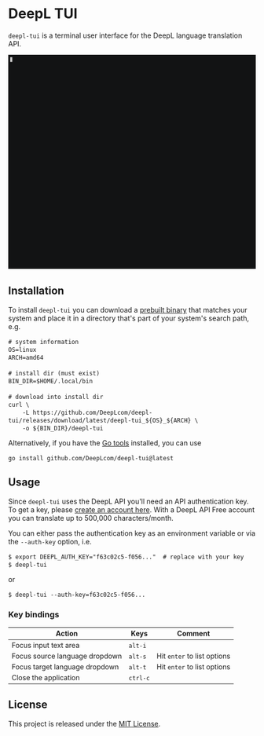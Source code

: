 # DeepL TUI

`deepl-tui` is a terminal user interface for the DeepL language translation API.

![](./assets/demo/demo.gif)

## Installation

To install `deepl-tui` you can download a [prebuilt binary][prebuilt-binaries]
that matches your system and place it in a directory that's part of your
system's search path, e.g.
```shell
# system information
OS=linux
ARCH=amd64

# install dir (must exist)
BIN_DIR=$HOME/.local/bin

# download into install dir
curl \
    -L https://github.com/DeepLcom/deepl-tui/releases/download/latest/deepl-tui_${OS}_${ARCH} \
    -o ${BIN_DIR}/deepl-tui
```

Alternatively, if you have the [Go tools][go-install] installed, you can use
```shell
go install github.com/DeepLcom/deepl-tui@latest
```

## Usage

Since `deepl-tui` uses the DeepL API you'll need an API authentication key.
To get a key, please [create an account here][create-account]. With a DeepL API 
Free account you can translate up to 500,000 characters/month.

You can either pass the authentication key as an environment variable or via
the `--auth-key` option, i.e.
```shell
$ export DEEPL_AUTH_KEY="f63c02c5-f056..."  # replace with your key
$ deepl-tui
```
or
```shell
$ deepl-tui --auth-key=f63c02c5-f056...
```

### Key bindings

| Action                         | Keys     | Comment                     |
| ---                            | ---      | ---                         |
| Focus input text area          | `alt-i`  |                             |
| Focus source language dropdown | `alt-s`  | Hit `enter` to list options |
| Focus target language dropdown | `alt-t`  | Hit `enter` to list options |
| Close the application          | `ctrl-c` |                             |

## License

This project is released under the [MIT License](./LICENSE).

<!-- Links -->
[prebuilt-binaries]: https://github.com/DeepLcom/deepl-tui/releases/latest
[go-install]: https://go.dev/doc/install
[create-account]: https://www.deepl.com/pro#developer
